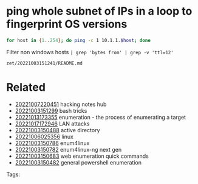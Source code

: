# ping whole subnet of IPs in a loop to fingerprint OS versions
```bash
for host in {1..254}; do ping -c 1 10.1.1.$host; done
```
Filter non windows hosts `| grep 'bytes from' | grep -v 'ttl=12'`

` zet/20221003151241/README.md `

# Related

- [20221007220451](/zet/20221007220451/README.md) hacking notes hub
- [20221003151299](/zet/20221003151299/README.md) bash tricks
- [20221013173355](/zet/20221013173355/README.md) enumeration - the process of enumerating a target
- [20221017172946](/zet/20221017172946/README.md) LAN attacks
- [20221003150488](/zet/20221003150488/README.md) active directory
- [20221006025356](/zet/20221006025356/README.md) linux
- [20221003150786](/zet/20221003150786/README.md) enum4linux
- [20221003150782](/zet/20221003150782/README.md) enum4linux-ng next gen
- [20221003150683](/zet/20221003150683/README.md) web enumeration quick commands
- [20221003150482](/zet/20221003150482/README.md) general powershell enumeration

Tags:

    
